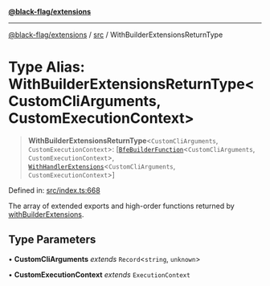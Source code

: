 [**@black-flag/extensions**](../../README.md)

***

[@black-flag/extensions](../../README.md) / [src](../README.md) / WithBuilderExtensionsReturnType

# Type Alias: WithBuilderExtensionsReturnType\<CustomCliArguments, CustomExecutionContext\>

> **WithBuilderExtensionsReturnType**\<`CustomCliArguments`, `CustomExecutionContext`\>: \[[`BfeBuilderFunction`](BfeBuilderFunction.md)\<`CustomCliArguments`, `CustomExecutionContext`\>, [`WithHandlerExtensions`](WithHandlerExtensions.md)\<`CustomCliArguments`, `CustomExecutionContext`\>\]

Defined in: [src/index.ts:668](https://github.com/Xunnamius/black-flag-extensions/blob/f26d26e5a4eef6b4a0f448bac9017f85ea6d5319/src/index.ts#L668)

The array of extended exports and high-order functions returned by
[withBuilderExtensions](../functions/withBuilderExtensions.md).

## Type Parameters

• **CustomCliArguments** *extends* `Record`\<`string`, `unknown`\>

• **CustomExecutionContext** *extends* `ExecutionContext`
